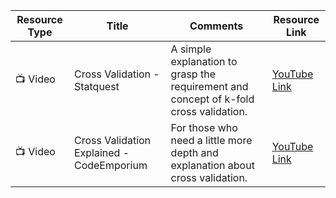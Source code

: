 | Resource Type | Title | Comments | Resource Link |
|---------------|-------|----------|---------------|
| 📺 Video      | Cross Validation - Statquest | A simple explanation to grasp the requirement and concept of k-fold cross validation. | [YouTube Link](https://www.youtube.com/watch?v=fSytzGwwBVw&list=PLblh5JKOoLUICTaGLRoHQDuF_7q2GfuJF&index=2) |
| 📺 Video      | Cross Validation Explained - CodeEmporium | For those who need a little more depth and explanation about cross validation. | [YouTube Link](https://www.youtube.com/watch?v=a86WxNgMv7E&list=WL&index=1&t=10s) |
